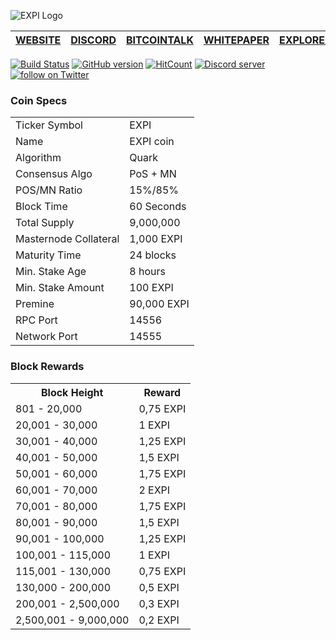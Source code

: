 ![EXPI Logo](https://i.imgur.com/jJkSAsh.png)

[WEBSITE](https://expi.tech) | [DISCORD](https://discord.gg/2wTsbjq) | [BITCOINTALK](https://bitcointalk.org/index.php?topic=5142574) | [WHITEPAPER](https://www.docdroid.net/TuJmos2/expiwp-v10.pdf) | [EXPLORER](https://explorer.expi.tech/)
-------------|-------------|-------------|-------------|-------------

[![Build Status](https://travis-ci.org/216k155/lux.svg?branch=master)](https://travis-ci.org/216k155/lux) [![GitHub version](https://badge.fury.io/gh/216k155%2Flux.svg)](https://badge.fury.io/gh/216k155%2Flux.svg) [![HitCount](http://hits.dwyl.io/216k155/lux.svg)](http://hits.dwyl.io/216k155/lux)
<a href="https://discord.gg/27xFP5Y"><img src="https://discordapp.com/api/guilds/364500397999652866/embed.png" alt="Discord server" /></a> <a href="https://twitter.com/intent/follow?screen_name=LUX_COIN"><img src="https://img.shields.io/twitter/follow/LUX_COIN.svg?style=social&logo=twitter" alt="follow on Twitter"></a>

### Coin Specs
<table>
<tr><td>Ticker Symbol</td><td>EXPI</td></tr>
<tr><td>Name</td><td>EXPI coin</td></tr>
<tr><td>Algorithm</td><td>Quark</td></tr>
<tr><td>Consensus Algo</td><td>PoS + MN</td></tr>
<tr><td>POS/MN Ratio</td><td>15%/85%</td></tr>
<tr><td>Block Time</td><td>60 Seconds</td></tr>
<tr><td>Total Supply</td><td>9,000,000</td></tr>
<tr><td>Masternode Collateral</td><td>1,000 EXPI</td></tr>
<tr><td>Maturity Time</td><td>24 blocks</td></tr>
<tr><td>Min. Stake Age</td><td>8 hours</td></tr>
<tr><td>Min. Stake Amount</td><td>100 EXPI</td></tr>
<tr><td>Premine</td><td>90,000 EXPI</td></tr>
<tr><td>RPC Port</td><td>14556</td></tr>
<tr><td>Network Port</td><td>14555</td></tr>
</table>

### Block Rewards
<table>
<th>Block Height</th><th>Reward</th>
<tr><td>801 - 20,000</td><td>0,75 EXPI</td>
<tr><td>20,001 - 30,000</td><td>1 EXPI</td>
<tr><td>30,001 - 40,000</td><td>1,25 EXPI</td>
<tr><td>40,001 - 50,000</td><td>1,5 EXPI</td>
<tr><td>50,001 - 60,000</td><td>1,75 EXPI</td>
<tr><td>60,001 - 70,000</td><td>2 EXPI</td>
<tr><td>70,001 - 80,000</td><td>1,75 EXPI</td>
<tr><td>80,001 - 90,000</td><td>1,5 EXPI</td>
<tr><td>90,001 - 100,000</td><td>1,25 EXPI</td>
<tr><td>100,001 - 115,000</td><td>1 EXPI</td>
<tr><td>115,001 - 130,000</td><td>0,75 EXPI</td>
<tr><td>130,000 - 200,000</td><td>0,5 EXPI</td>
<tr><td>200,001 - 2,500,000</td><td>0,3 EXPI</td>
<tr><td>2,500,001 - 9,000,000</td><td>0,2 EXPI</td>
</table>
